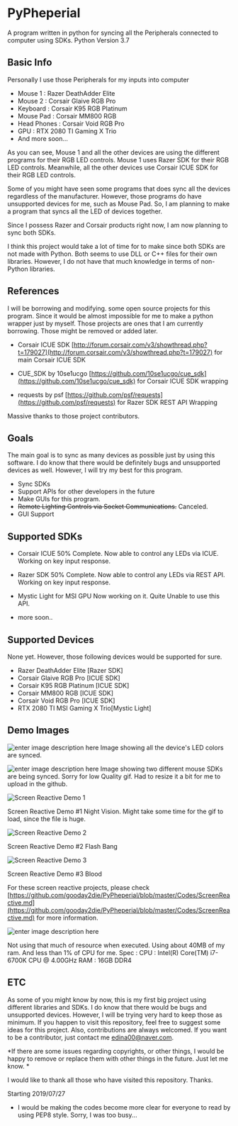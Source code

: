 # PyPheperial
A program written in python for syncing all the Peripherals connected to computer using SDKs.
Python Version 3.7

## Basic Info 

Personally I use those Peripherals for my inputs into computer

 - Mouse 1 : Razer  DeathAdder Elite
 - Mouse 2 : Corsair Glaive RGB Pro
 - Keyboard : Corsair K95 RGB Platinum
 - Mouse Pad : Corsair MM800 RGB
 - Head Phones : Corsair Void RGB Pro
 - GPU : RTX 2080 TI Gaming X Trio
 - And more soon...

As you can see, Mouse 1 and all the other devices are using the different programs for their RGB LED controls. Mouse 1 uses Razer SDK for their RGB LED controls. Meanwhile, all the other devices use Corsair ICUE SDK  for their RGB LED controls. 

Some of you might have seen some programs that does sync all the devices regardless of the manufacturer. However, those programs do have unsupported devices for me, such as Mouse Pad.
So, I am planning to make a program that syncs all the LED of devices together.

Since I possess Razer and Corsair products right now, I am now planning to sync both SDKs.

I think this project would take a lot of time for to make since both SDKs are not made with Python.
Both seems to use DLL or C++ files for their own libraries. However, I do not have that much knowledge in terms of non-Python libraries.  


## References

I will be borrowing and modifying. some open source projects for this program. Since it would be almost impossible for me to make a python wrapper just by myself. Those projects are ones that I am currently borrowing. Those might be removed or added later.

- Corsair ICUE SDK
[http://forum.corsair.com/v3/showthread.php?t=179027](http://forum.corsair.com/v3/showthread.php?t=179027)
for main Corsair ICUE SDK

 - CUE_SDK by 10se1ucgo
 [https://github.com/10se1ucgo/cue_sdk](https://github.com/10se1ucgo/cue_sdk)
 for Corsair ICUE SDK wrapping

- requests by psf
[https://github.com/psf/requests](https://github.com/psf/requests)
for Razer SDK REST API Wrapping

Massive thanks to those project contributors.
 
 ## Goals
 The main goal is to sync as many devices as possible just by using this software. I do know that there would be definitely bugs and unsupported devices as well. However, I will try my best for this program.

 - Sync SDKs
 - Support APIs for other developers in the future
 - Make GUIs for this program.
 - ~~Remote Lighting Controls via Socket Communications.~~ Canceled.
 - GUI Support

## Supported SDKs

 - Corsair ICUE 
 50% Complete.
 Now able to control any LEDs via ICUE.
 Working on key input response.


 - Razer SDK
 50% Complete.
 Now able to control any LEDs via REST API.
 Working on key input response.

- Mystic Light for MSI GPU
Now working on  it. Quite Unable to use this API.

- more soon..

## Supported Devices
None yet. However, those following devices would be supported for sure.
 - Razer  DeathAdder Elite [Razer SDK]
 - Corsair Glaive RGB Pro [ICUE SDK]
 - Corsair K95 RGB Platinum [ICUE SDK]
 - Corsair MM800 RGB [ICUE SDK]
 - Corsair Void RGB Pro [ICUE SDK]
 - RTX 2080 TI MSI  Gaming X Trio[Mystic Light]


## Demo Images
![enter image description here](https://github.com/gooday2die/PyPheperial/blob/master/Pics/video_0%20%281%29.gif?raw=true)
Image showing all the device's LED colors are synced.

![enter image description here](https://github.com/gooday2die/PyPheperial/blob/master/Pics/video_1%20%281%29.gif?raw=true)
Image showing two different mouse SDKs are being synced. 
Sorry for low Quality gif. Had to resize it a bit for me to upload in the github.

![Screen Reactive Demo 1](https://github.com/gooday2die/PyPheperial/blob/master/Pics/demo1.gif?raw=true)

Screen Reactive Demo #1 Night Vision. 
Might take some time for the gif to load, since the file is huge. 

![Screen Reactive Demo 2](https://github.com/gooday2die/PyPheperial/blob/master/Pics/demo2.gif?raw=true)

Screen Reactive Demo #2 Flash Bang

![Screen Reactive Demo 3](https://github.com/gooday2die/PyPheperial/raw/master/Pics/demo3.gif?raw=true)

Screen Reactive Demo #3 Blood 

For these screen reactive projects, please check [https://github.com/gooday2die/PyPheperial/blob/master/Codes/ScreenReactive.md](https://github.com/gooday2die/PyPheperial/blob/master/Codes/ScreenReactive.md) for more information.


![enter image description here](https://github.com/gooday2die/PyPheperial/blob/master/Pics/process.png?raw=true)

Not using that much of resource when executed. Using about 40MB of my ram. And less than 1% of CPU for me.
Spec :
CPU : Intel(R) Core(TM) i7-6700K CPU @ 4.00GHz
RAM : 16GB DDR4


## ETC
As some of you might know by now, this is my first big project using different libraries and SDKs. 
I do know that there would be bugs and unsupported devices. However, I will be trying very hard to keep those as minimum. If you happen to visit this repository, feel free to suggest some ideas for this project. Also, contributions are always welcomed. If you want to be a contributor, just contact me  edina00@naver.com. 

*If there are some issues regarding copyrights, or other things, I would be happy to remove or replace them with other things in the future. Just let me know. *

I would like to thank all those who have visited this repository. Thanks.

Starting 2019/07/27

+ I would be making the codes become more clear for everyone to read by using PEP8 style. Sorry, I was too busy...

